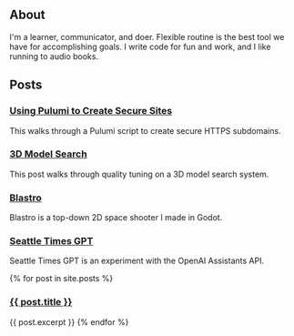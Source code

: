 ---
---

<h2> About </h2>

I'm a learner, communicator, and doer. 
Flexible routine is the best tool we have for accomplishing goals. 
I write code for fun and work, and I like running to audio books.

<h2> Posts </h2>

<h3><a href="https://docs.google.com/document/d/e/2PACX-1vT9xWlpIA1YtRGg4ovtmulQglS-iw_hZSb-eO37HRAqdubKQZ_golGxf8oAOHQ15jLR06TbAjddpUup/pub">Using Pulumi to Create Secure Sites</a></h3>
This walks through a Pulumi script to create secure HTTPS subdomains. 

<h3><a href="https://docs.google.com/document/d/e/2PACX-1vRclLtq0B1IrL4J2FnUBwDKyXIrLEbtc5vXhHZhN9XE7BO0isGeGYluB4Jqdc4InFXxuYxUDpYNj2Y9/pub">3D Model Search</a></h3>
This post walks through quality tuning on a 3D model search system. 

<h3><a href="https://docs.google.com/document/d/e/2PACX-1vQaOh3ttV9X9lHhuJnQybO4XQKtDo6jz8aQRSmDmzMRwVBX_JQO9P8QlkokypmHOgfhHHQwYM8G6a92/pub">Blastro</a></h3>
Blastro is a top-down 2D space shooter I made in Godot. 

<h3><a href="https://docs.google.com/document/d/e/2PACX-1vRg6M_ai5aTALKyhL1eyOBewfaIXp-fawCRHlyM59c4KVpJdtYz4ToghrpJPrTE5WsVZvpXJVMdygIG/pub">Seattle Times GPT</a></h3>
Seattle Times GPT is an experiment with the OpenAI Assistants API. 

{% for post in site.posts %}
  <h3><a href="{{ post.url }}">{{ post.title }}</a></h3>
  {{ post.excerpt }}
{% endfor %}
